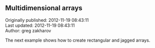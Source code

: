## Multidimensional arrays  
Originally published: 2012-11-19 08:43:11  
Last updated: 2012-11-19 08:43:11  
Author: greg zakharov  
  
The next example shows how to create rectangular and jagged arrays.